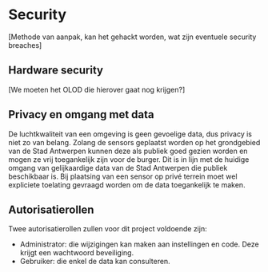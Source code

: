 # Security

[Methode van aanpak, kan het gehackt worden, wat zijn eventuele security breaches]

## Hardware security
[We moeten het OLOD die hierover gaat nog krijgen?]

## Privacy en omgang met data
De luchtkwaliteit van een omgeving is geen gevoelige data, dus privacy is niet zo van belang.
Zolang de sensors geplaatst worden op het grondgebied van de Stad Antwerpen kunnen deze als publiek goed gezien worden en mogen ze vrij toegankelijk zijn voor de burger.
Dit is in lijn met de huidige omgang van gelijkaardige data van de Stad Antwerpen die publiek beschikbaar is.
Bij plaatsing van een sensor op privé terrein moet wel expliciete toelating gevraagd worden om de data toegankelijk te maken.

## Autorisatierollen
Twee autorisatierollen zullen voor dit project voldoende zijn:
- Administrator: die wijzigingen kan maken aan instellingen en code. Deze krijgt een wachtwoord beveiliging.
- Gebruiker: die enkel de data kan consulteren.

<div style="page-break-after: always"></div>
